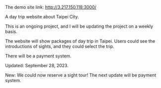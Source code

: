 The demo site link: http://3.217.150.118:3000/ <br>

A day trip website about Taipei City. <br>

This is an ongoing project, and I will be updating the project on a weekly basis. <br>

The website will show packages of day trip in Taipei. Users could see the introductions of sights, and they could select the trip. <br>

There will be a payment system. <br>


Updated: September 28, 2023.  <br>

New: We could now reserve a sight tour! The next update will be payment system. <br>
